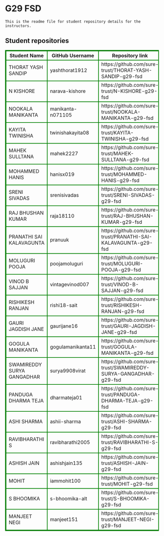 # G29 FSD
    This is the readme file for student repository details for the instructors.
## Student repositories 
<table style="border : 2px solid green; width:100%;">
<tr >
<th style="border : 2px solid green;">Student Name</th>
<th style="border : 2px solid green;">GitHub Username</th>
<th style="border : 2px solid green;">Repository link</th>
</tr>
<tr style="border : 2px solid green;">
<td style="border : 2px solid green;">THORAT YASH SANDIP</td> 

<td style="border : 2px solid green;">yashthorat1912</td> 

<td style="border : 2px solid green;">https://github.com/sure-trust/THORAT-YASH-SANDIP-g29-fsd</td> 
</tr>

<tr style="border : 2px solid green;">
<td style="border : 2px solid green;">N KISHORE</td> 

<td style="border : 2px solid green;">narava-kishore</td> 

<td style="border : 2px solid green;">https://github.com/sure-trust/N-KISHORE-g29-fsd</td> 
</tr>

<tr style="border : 2px solid green;">
<td style="border : 2px solid green;">NOOKALA MANIKANTA</td> 

<td style="border : 2px solid green;">manikanta-n071105</td> 

<td style="border : 2px solid green;">https://github.com/sure-trust/NOOKALA-MANIKANTA-g29-fsd</td> 
</tr>

<tr style="border : 2px solid green;">
<td style="border : 2px solid green;">KAYITA TWINISHA</td> 

<td style="border : 2px solid green;">twinishakayita08</td> 

<td style="border : 2px solid green;">https://github.com/sure-trust/KAYITA-TWINISHA-g29-fsd</td> 
</tr>

<tr style="border : 2px solid green;">
<td style="border : 2px solid green;">MAHEK SULLTANA</td> 

<td style="border : 2px solid green;">mahek2227</td> 

<td style="border : 2px solid green;">https://github.com/sure-trust/MAHEK-SULLTANA-g29-fsd</td> 
</tr>

<tr style="border : 2px solid green;">
<td style="border : 2px solid green;">MOHAMMED HANIS</td> 

<td style="border : 2px solid green;">hanisx019</td> 

<td style="border : 2px solid green;">https://github.com/sure-trust/MOHAMMED-HANIS-g29-fsd</td> 
</tr>

<tr style="border : 2px solid green;">
<td style="border : 2px solid green;">SRENI SIVADAS</td> 

<td style="border : 2px solid green;">srenisivadas</td> 

<td style="border : 2px solid green;">https://github.com/sure-trust/SRENI-SIVADAS-g29-fsd</td> 
</tr>

<tr style="border : 2px solid green;">
<td style="border : 2px solid green;">RAJ BHUSHAN KUMAR</td> 

<td style="border : 2px solid green;">raja18110</td> 

<td style="border : 2px solid green;">https://github.com/sure-trust/RAJ-BHUSHAN-KUMAR-g29-fsd</td> 
</tr>

<tr style="border : 2px solid green;">
<td style="border : 2px solid green;">PRANATHI SAI KALAVAGUNTA</td> 

<td style="border : 2px solid green;">pranuuk</td> 

<td style="border : 2px solid green;">https://github.com/sure-trust/PRANATHI-SAI-KALAVAGUNTA-g29-fsd</td> 
</tr>

<tr style="border : 2px solid green;">
<td style="border : 2px solid green;">MOLUGURI POOJA</td> 

<td style="border : 2px solid green;">poojamoluguri</td> 

<td style="border : 2px solid green;">https://github.com/sure-trust/MOLUGURI-POOJA-g29-fsd</td> 
</tr>

<tr style="border : 2px solid green;">
<td style="border : 2px solid green;">VINOD B SAJJAN</td> 

<td style="border : 2px solid green;">vintagevinod007</td> 

<td style="border : 2px solid green;">https://github.com/sure-trust/VINOD-B-SAJJAN-g29-fsd</td> 
</tr>

<tr style="border : 2px solid green;">
<td style="border : 2px solid green;">RISHIKESH RANJAN</td> 

<td style="border : 2px solid green;">rishi18-sait</td> 

<td style="border : 2px solid green;">https://github.com/sure-trust/RISHIKESH-RANJAN-g29-fsd</td> 
</tr>

<tr style="border : 2px solid green;">
<td style="border : 2px solid green;">GAURI JAGDISH JANE</td> 

<td style="border : 2px solid green;">gaurijane16</td> 

<td style="border : 2px solid green;">https://github.com/sure-trust/GAURI-JAGDISH-JANE-g29-fsd</td> 
</tr>

<tr style="border : 2px solid green;">
<td style="border : 2px solid green;">GOGULA MANIKANTA</td> 

<td style="border : 2px solid green;">gogulamanikanta11</td> 

<td style="border : 2px solid green;">https://github.com/sure-trust/GOGULA-MANIKANTA-g29-fsd</td> 
</tr>

<tr style="border : 2px solid green;">
<td style="border : 2px solid green;">SWAMIREDDY SURYA GANGADHAR</td> 

<td style="border : 2px solid green;">surya9908virat</td> 

<td style="border : 2px solid green;">https://github.com/sure-trust/SWAMIREDDY-SURYA-GANGADHAR-g29-fsd</td> 
</tr>

<tr style="border : 2px solid green;">
<td style="border : 2px solid green;">PANDUGA DHARMA TEJA</td> 

<td style="border : 2px solid green;">dharmateja01</td> 

<td style="border : 2px solid green;">https://github.com/sure-trust/PANDUGA-DHARMA-TEJA-g29-fsd</td> 
</tr>

<tr style="border : 2px solid green;">
<td style="border : 2px solid green;">ASHI SHARMA</td> 

<td style="border : 2px solid green;">ashii-sharma</td> 

<td style="border : 2px solid green;">https://github.com/sure-trust/ASHI-SHARMA-g29-fsd</td> 
</tr>

<tr style="border : 2px solid green;">
<td style="border : 2px solid green;">RAVIBHARATHI S</td> 

<td style="border : 2px solid green;">ravibharathi2005</td> 

<td style="border : 2px solid green;">https://github.com/sure-trust/RAVIBHARATHI-S-g29-fsd</td> 
</tr>

<tr style="border : 2px solid green;">
<td style="border : 2px solid green;">ASHISH JAIN</td> 

<td style="border : 2px solid green;">ashishjain135</td> 

<td style="border : 2px solid green;">https://github.com/sure-trust/ASHISH-JAIN-g29-fsd</td> 
</tr>

<tr style="border : 2px solid green;">
<td style="border : 2px solid green;">MOHIT</td> 

<td style="border : 2px solid green;">iammohit100</td> 

<td style="border : 2px solid green;">https://github.com/sure-trust/MOHIT-g29-fsd</td> 
</tr>

<tr style="border : 2px solid green;">
<td style="border : 2px solid green;">S BHOOMIKA</td> 

<td style="border : 2px solid green;">s-bhoomika-alt</td> 

<td style="border : 2px solid green;">https://github.com/sure-trust/S-BHOOMIKA-g29-fsd</td> 
</tr>

<tr style="border : 2px solid green;">
<td style="border : 2px solid green;">MANJEET NEGI</td> 

<td style="border : 2px solid green;">manjeet151</td> 

<td style="border : 2px solid green;">https://github.com/sure-trust/MANJEET-NEGI-g29-fsd</td> 
</tr>
